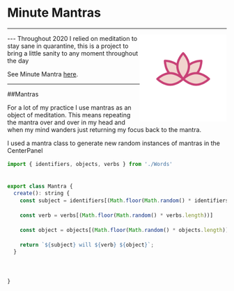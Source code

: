 # Minute Mantras 
---
<img style="float: right;" src='./src/assets/logo.png' width=200 />
---
Throughout 2020 I relied on meditation to stay sane in quarantine, this is a project to bring a little sanity to any moment throughout the day

See Minute Mantra [here](https://minutemantra.netlify.app/).

---

##Mantras

For a lot of my practice I use mantras as an object of meditation. This means repeating the mantra over and over in my head and when my mind wanders just returning my focus back to the mantra.

I used a mantra class to generate new random instances of mantras in the CenterPanel

```javascript
import { identifiers, objects, verbs } from './Words'


export class Mantra {
  create(): string {
    const subject = identifiers[(Math.floor(Math.random() * identifiers.length))]

    const verb = verbs[(Math.floor(Math.random() * verbs.length))]

    const object = objects[(Math.floor(Math.random() * objects.length))]

    return `${subject} will ${verb} ${object}`;
  }

  
  
}
```
